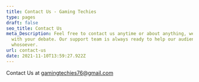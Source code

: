 ```yaml
---
title: Contact Us - Gaming Techies
type: pages
draft: false
seo_title: Contact Us
meta_Description: Feel free to contact us anytime or about anything, we are due
  with your debate. Our support team is always ready to help our audience, and
  whosoever.
url: contact-us
date: 2021-11-10T13:59:27.922Z
---
```

Contact Us at gamingtechies76@gmail.com